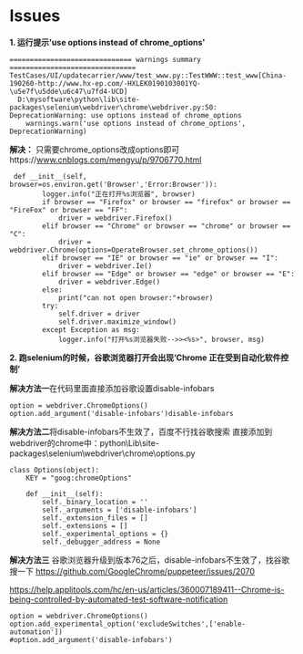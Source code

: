 <!--
 * @Author: joker.zhang
 * @Date: 2019-10-22 16:47:49
 * @LastEditors: joker.zhang
 * @LastEditTime: 2019-10-22 16:58:27
 * @Description: For Automation
 -->
# Issues


**1. 运行提示'use options instead of chrome_options'**
```
============================== warnings summary ===============================
TestCases/UI/updatecarrier/www/test_www.py::TestWWW::test_www[China-190260-http://www.hx-ep.com/-HXLEK0190103001YQ-\u5e7f\u5dde\u6c47\u7fd4-UCD]
  D:\mysoftware\python\lib\site-packages\selenium\webdriver\chrome\webdriver.py:50: DeprecationWarning: use options instead of chrome_options
    warnings.warn('use options instead of chrome_options', DeprecationWarning)

```
**解决：**
只需要chrome_options改成options即可https://www.cnblogs.com/mengyu/p/9706770.html
```
 def __init__(self, browser=os.environ.get('Browser','Error:Browser')):
        logger.info("正在打开%s浏览器", browser)
        if browser == "Firefox" or browser == "firefox" or browser == "FireFox" or browser == "FF":
            driver = webdriver.Firefox()              
        elif browser == "Chrome" or browser == "chrome" or browser == "C":
            driver = webdriver.Chrome(options=OperateBrowser.set_chrome_options())
        elif browser == "IE" or browser == "ie" or browser == "I":  
            driver = webdriver.Ie()
        elif browser == "Edge" or browser == "edge" or browser == "E":
            driver = webdriver.Edge()
        else:
            print("can not open browser:"+browser) 
        try:
            self.driver = driver
            self.driver.maximize_window()
        except Exception as msg:
            logger.info("打开%s浏览器失败-->><%s>", browser, msg)
```

**2. 跑selenium的时候，谷歌浏览器打开会出现‘Chrome 正在受到自动化软件控制’**

**解决方法一**在代码里面直接添加谷歌设置disable-infobars

```
option = webdriver.ChromeOptions()
option.add_argument('disable-infobars')disable-infobars
```


**解决方法二**将disable-infobars不生效了，百度不行找谷歌搜索 直接添加到webdriver的chrome中：python\Lib\site-packages\selenium\webdriver\chrome\options.py

```
class Options(object):
    KEY = "goog:chromeOptions"

    def __init__(self):
        self._binary_location = ''
        self._arguments = ['disable-infobars']
        self._extension_files = []
        self._extensions = []
        self._experimental_options = {}
        self._debugger_address = None
```

**解决方法三** 谷歌浏览器升级到版本76之后，disable-infobars不生效了，找谷歌搜一下
https://github.com/GoogleChrome/puppeteer/issues/2070

https://help.applitools.com/hc/en-us/articles/360007189411--Chrome-is-being-controlled-by-automated-test-software-notification

```
option = webdriver.ChromeOptions()
option.add_experimental_option('excludeSwitches',['enable-automation'])
#option.add_argument('disable-infobars')
```